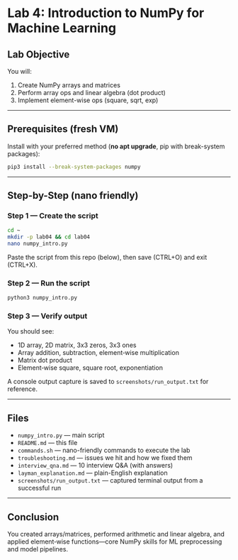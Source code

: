 # Lab 4: Introduction to NumPy for Machine Learning

## Lab Objective
You will:
1) Create NumPy arrays and matrices  
2) Perform array ops and linear algebra (dot product)  
3) Implement element-wise ops (square, sqrt, exp)

---

## Prerequisites (fresh VM)
Install with your preferred method (**no apt upgrade**, pip with break-system packages):
```bash
pip3 install --break-system-packages numpy
```

---

## Step-by-Step (nano friendly)

### Step 1 — Create the script
```bash
cd ~
mkdir -p lab04 && cd lab04
nano numpy_intro.py
```
Paste the script from this repo (below), then save (CTRL+O) and exit (CTRL+X).

### Step 2 — Run the script
```bash
python3 numpy_intro.py
```

### Step 3 — Verify output
You should see:
- 1D array, 2D matrix, 3x3 zeros, 3x3 ones  
- Array addition, subtraction, element‑wise multiplication  
- Matrix dot product  
- Element‑wise square, square root, exponentiation

A console output capture is saved to `screenshots/run_output.txt` for reference.

---

## Files
- `numpy_intro.py` — main script
- `README.md` — this file
- `commands.sh` — nano-friendly commands to execute the lab
- `troubleshooting.md` — issues we hit and how we fixed them
- `interview_qna.md` — 10 interview Q&A (with answers)
- `layman_explanation.md` — plain-English explanation
- `screenshots/run_output.txt` — captured terminal output from a successful run

---

## Conclusion
You created arrays/matrices, performed arithmetic and linear algebra, and applied element‑wise functions—core NumPy skills for ML preprocessing and model pipelines.
